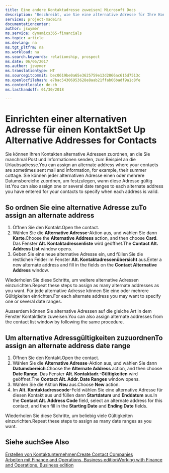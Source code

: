 ```yaml
---
title: Eine andere Kontaktadresse zuweisen| Microsoft Docs
description: "Beschreibt, wie Sie eine alternative Adresse für Ihre Kontakte zuweisen, an die Sie manchmal Informationen senden."
services: project-madeira
documentationcenter: 
author: jswymer
ms.service: dynamics365-financials
ms.topic: article
ms.devlang: na
ms.tgt_pltfrm: na
ms.workload: na
ms.search.keywords: relationship, prospect
ms.date: 06/06/2017
ms.author: jswymer
ms.translationtype: HT
ms.sourcegitcommit: bec0619be0a65e3625759e13d2866ac615d7513c
ms.openlocfilehash: e7bac54306953628e8aab21ffab66badf9a1c8fe
ms.contentlocale: de-ch
ms.lasthandoff: 01/30/2018

---
```

# <a name="set-up-alternative-addresses-for-contacts"></a><span data-ttu-id="80615-103">Einrichten einer alternativen Adresse für einen Kontakt</span><span class="sxs-lookup"><span data-stu-id="80615-103">Set Up Alternative Addresses for Contacts</span></span>
<span data-ttu-id="80615-104">Sie können Ihren Kontakten alternative Adressen zuordnen, an die Sie manchmal Post und Informationen senden, zum Beispiel an die Urlaubsadresse.</span><span class="sxs-lookup"><span data-stu-id="80615-104">You can assign an alternate address where your contacts are sometimes sent mail and information, for example, their summer cottage.</span></span> <span data-ttu-id="80615-105">Sie können jeder alternativen Adresse einen oder mehrere Datumsbereiche zuordnen, um festzulegen, wann diese Adresse gültig ist.</span><span class="sxs-lookup"><span data-stu-id="80615-105">You can also assign one or several date ranges to each alternate address you have entered for your contacts to specify when each address is valid.</span></span>

## <a name="to-assign-an-alternate-address"></a><span data-ttu-id="80615-106">So ordnen Sie eine alternative Adresse zu</span><span class="sxs-lookup"><span data-stu-id="80615-106">To assign an alternate address</span></span>
1. <span data-ttu-id="80615-107">Öffnen Sie den Kontakt.</span><span class="sxs-lookup"><span data-stu-id="80615-107">Open the contact.</span></span>
2. <span data-ttu-id="80615-108">Wählen Sie die **Alternative Adresse**-Aktion aus, und wählen Sie dann **Karte**.</span><span class="sxs-lookup"><span data-stu-id="80615-108">Choose the **Alternative Address** action, and then choose **Card**.</span></span> <span data-ttu-id="80615-109">Das Fenster **Alt. Kontaktadressenliste** wird geöffnet.</span><span class="sxs-lookup"><span data-stu-id="80615-109">The **Contact Alt. Address List** window opens.</span></span>
3. <span data-ttu-id="80615-110">Geben Sie eine neue alternative Adresse ein, und füllen Sie die restlichen Felder im Fenster **Alt. Kontaktadressenübersicht** aus.</span><span class="sxs-lookup"><span data-stu-id="80615-110">Enter a new alternate address and fill in the fields on the **Contact Alternative Address** window.</span></span>

<span data-ttu-id="80615-111">Wiederholen Sie diese Schritte, um weitere alternative Adressen einzurichten.</span><span class="sxs-lookup"><span data-stu-id="80615-111">Repeat these steps to assign as many alternate addresses as you want.</span></span> <span data-ttu-id="80615-112">Für jede alternative Adresse können Sie eine oder mehrere Gültigkeiten einrichten.</span><span class="sxs-lookup"><span data-stu-id="80615-112">For each alternate address you may want to specify one or several date ranges.</span></span>

<span data-ttu-id="80615-113">Ausserdem können Sie alternative Adressen auf die gleiche Art in dem Fenster Kontaktliste zuweisen.</span><span class="sxs-lookup"><span data-stu-id="80615-113">You can also assign alternate addresses from the contact list window by following the same procedure.</span></span>

## <a name="to-assign-an-alternate-address-date-range"></a><span data-ttu-id="80615-114">Um alternative Adressgültigkeiten zuzuordnen</span><span class="sxs-lookup"><span data-stu-id="80615-114">To assign an alternate address date range</span></span>
1. <span data-ttu-id="80615-115">Öffnen Sie den Kontakt.</span><span class="sxs-lookup"><span data-stu-id="80615-115">Open the contact.</span></span>
2. <span data-ttu-id="80615-116">Wählen Sie die **Alternative Adresse**-Aktion aus, und wählen Sie dann **Datumsbereich**.</span><span class="sxs-lookup"><span data-stu-id="80615-116">Choose the **Alternate Address** action, and then choose **Date Range**.</span></span> <span data-ttu-id="80615-117">Das Fenster **Alt. Kontaktadr.-Gültigkeiten** wird geöffnet.</span><span class="sxs-lookup"><span data-stu-id="80615-117">The **Contact Alt. Addr. Date Ranges** window opens.</span></span>
3. <span data-ttu-id="80615-118">Wählen Sie die Aktion **Neu** aus.</span><span class="sxs-lookup"><span data-stu-id="80615-118">Choose **New** action.</span></span>
4. <span data-ttu-id="80615-119">Im **Alt. Kontaktadresscode**-Feld wählen Sie eine alternative Adresse für diesen Kontakt aus und füllen dann **Startdatum** und **Enddatum** aus.</span><span class="sxs-lookup"><span data-stu-id="80615-119">In the **Contact Alt. Address Code** field, select an alternate address for this contact, and then fill in the **Starting Date** and **Ending Date** fields.</span></span>

<span data-ttu-id="80615-120">Wiederholen Sie diese Schritte, um beliebig viele Gültigkeiten einzurichten.</span><span class="sxs-lookup"><span data-stu-id="80615-120">Repeat these steps to assign as many date ranges as you want.</span></span>

## <a name="see-also"></a><span data-ttu-id="80615-121">Siehe auch</span><span class="sxs-lookup"><span data-stu-id="80615-121">See Also</span></span>
[<span data-ttu-id="80615-122">Erstellen von Kontaktunternehmen</span><span class="sxs-lookup"><span data-stu-id="80615-122">Create Contact Companies</span></span>](marketing-create-contact-companies.md)  
[<span data-ttu-id="80615-123">Arbeiten mit Finance and Operations, Business edition</span><span class="sxs-lookup"><span data-stu-id="80615-123">Working with Finance and Operations, Business edition</span></span>](ui-work-product.md)

